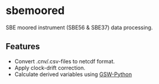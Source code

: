 sbemoored
=========

SBE moored instrument (SBE56 & SBE37) data processing.

Features
--------
- Convert .cnv/.csv-files to netcdf format.
- Apply clock-drift correction.
- Calculate derived variables using [GSW-Python](https://teos-10.github.io/GSW-Python/)


<!-- * Comparison against post-recovery clock calibration (warm water dip) -->

